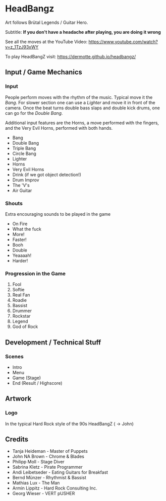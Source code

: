 # HeadBangz
Art follows Brütal Legends / Guitar Hero.

Subtitle: **If you don't have a headache after playing, you are doing it wrong**

See all the moves at the YouTube Video: https://www.youtube.com/watch?v=z_1TzJ93xWY

To play HeadBangZ visit: https://dermotte.github.io/headbangz/

## Input / Game Mechanics

### Input
People perform moves with the rhythm of the music. Typical move it the _Bang_. For slower section one can use a _Lighter_ and move it in front of the camera. Once the beat turns double bass slaps and double kick drums, one can go for the _Double Bang_.

Additional input features are the Horns, a move performed with the fingers, and the Very Evil Horns, performed with both hands.

* Bang
* Double Bang
* Triple Bang
* Circle Bang
* Lighter
* Horns
* Very Evil Horns
* Drink (if we got object detection!)
* Drum Improv
* The 'V's
* Air Guitar

### Shouts
Extra encouraging sounds to be played in the game

* On Fire
* What the fuck
* More!
* Faster!
* Booh
* Double
* Yeaaaah!
* Harder!

### Progression in the Game

1. Fool
1. Softie
1. Real Fan
1. Roadie
1. Bassist
1. Drummer
1. Rockstar
1. Legend
1. God of Rock

## Development / Technical Stuff

### Scenes

* Intro
* Menu
* Game (Stage)
* End (Result / Highscore)

## Artwork

### Logo
In the typical Hard Rock style of the 90s HeadBangZ ( -> John)

## Credits

- Tanja Heideman - Master of Puppets
- John NA Brown - Chrome & Blades
- Philipp Moll - Stage Diver
- Sabrina Kletz - Pirate Programmer
- Andi Leibetseder - Eating Guitars for Breakfast
- Bernd Münzer - Rhythmist & Bassist
- Mathias Lux - The Man
- Armin Lippitz - Hard Rock Consulting Inc.
- Georg Wieser - VERT pUSHER
